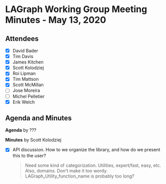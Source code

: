 # LAGraph Working Group Meeting Minutes - May 13, 2020

## Attendees
- [X] David Bader
- [X] Tim Davis
- [X] James Kitchen
- [X] Scott Kolodziej
- [X] Roi Lipman
- [X] Tim Mattson
- [X] Scott McMillan
- [ ] Jose Moreira
- [ ] Michel Pelletier
- [X] Erik Welch

## Agenda and Minutes

**Agenda** by ???

**Minutes** by Scott Kolodziej

- [X] API discussion. How to we organize the library, and how do we present this to the user?
    > Need some kind of categorization. Utilities, expert/fast, easy, etc. Also, domains.
    > Don't make it too wordy. LAGraph_Utility_function_name is probably too long?
